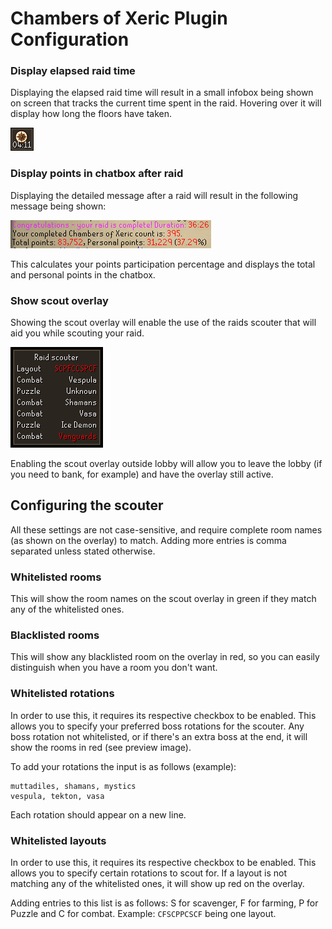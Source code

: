 # Chambers of Xeric Plugin Configuration
### Display elapsed raid time
Displaying the elapsed raid time will result in a small infobox being shown on screen that tracks the current time spent in the raid. Hovering over it will display how long the floors have taken.

![](img/chambers-of-xeric/chambers_of_xeric_time_infobox.png)

### Display points in chatbox after raid
Displaying the detailed message after a raid will result in the following message being shown:

![](img/chambers-of-xeric/chambers_of_xeric_points.png)

This calculates your points participation percentage and displays the total and personal points in the chatbox.

### Show scout overlay
Showing the scout overlay will enable the use of the raids scouter that will aid you while scouting your raid.

![](img/chambers-of-xeric/chambers_of_xeric_scout_overlay.png)

Enabling the scout overlay outside lobby will allow you to leave the lobby (if you need to bank, for example) and have the overlay still active.

## Configuring the scouter
All these settings are not case-sensitive, and require complete room names (as shown on the overlay) to match. Adding more entries is comma separated unless stated otherwise.

### Whitelisted rooms
This will show the room names on the scout overlay in green if they match any of the whitelisted ones. 

### Blacklisted rooms
This will show any blacklisted room on  the overlay in red, so you can easily distinguish when you have a room you don't want.

### Whitelisted rotations
In order to use this, it requires its respective checkbox to be enabled.
This allows you to specify your preferred boss rotations for the scouter. Any boss rotation not whitelisted, or if there's an extra boss at the end, it will show the rooms in red (see preview image).

To add your rotations the input is as follows (example):

```
muttadiles, shamans, mystics
vespula, tekton, vasa
```

Each rotation should appear on a new line.

### Whitelisted layouts
In order to use this, it requires its respective checkbox to be enabled.
This allows you to specify certain rotations to scout for. If a layout is not matching any of the whitelisted ones, it will show up red on the overlay.

Adding entries to this list is as follows: S for scavenger, F for farming, P for Puzzle and C for combat. Example: `CFSCPPCSCF` being one layout.
